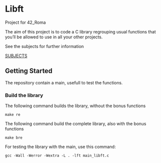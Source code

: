# Libft

Project for 42_Roma

The aim of this project is to code a C library regrouping usual functions that you’ll be allowed to use in all your other projects.

See the subjects for further information

[SUBJECTS](Resources/)

## Getting Started

The repository contain a main, usefull to test the functions.

### Build the library

The following command builds the library, without the bonus functions
```
make re
```


The following command build the complete library, also with the bonus functions
```
make bre
```


For testing the library with the main, use this command:
```
gcc -Wall -Werror -Wextra -L . -lft main_libft.c
```
